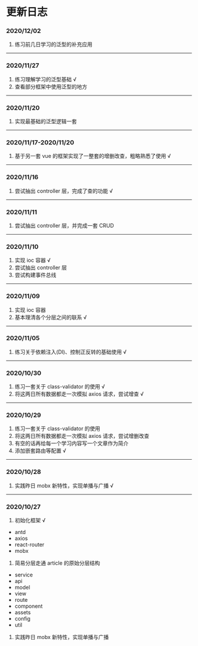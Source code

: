 # 更新日志

### 2020/12/02
1. 练习前几日学习的泛型的补充应用

--- 

### 2020/11/27
1. 练习理解学习的泛型基础 √
2. 查看部分框架中使用泛型的地方

--- 

### 2020/11/20
1. 实现最基础的泛型逻辑一套

--- 

### 2020/11/17-2020/11/20
1. 基于另一套 vue 的框架实现了一整套的增删改查，粗略熟悉了使用 √

--- 

### 2020/11/16
1. 尝试抽出 controller 层，完成了查的功能 √

--- 


### 2020/11/11
1. 尝试抽出 controller 层，并完成一套 CRUD

--- 

### 2020/11/10
1. 实现 ioc 容器 √
2. 尝试抽出 controller 层
3. 尝试构建事件总线

--- 

### 2020/11/09
1. 实现 ioc 容器
2. 基本理清各个分层之间的联系 √

--- 

### 2020/11/05
1. 练习关于依赖注入(DI)、控制正反转的基础使用 √

--- 

### 2020/10/30
1. 练习一套关于 class-validator 的使用 √
2. 将这两日所有数据都走一次模拟 axios 请求，尝试增查 √

--- 

### 2020/10/29
1. 练习一套关于 class-validator 的使用
2. 将这两日所有数据都走一次模拟 axios 请求，尝试增删改查
3. 有空的话再给每一个学习内容写一个文章作为简介
4. 添加嵌套路由等配置 √

--- 

### 2020/10/28
1. 实践昨日 mobx 新特性，实现单播与广播 √

--- 

### 2020/10/27
1. 初始化框架 √
  - antd
  - axios
  - react-router
  - mobx
1. 简易分层走通 article 的原始分层结构
  - service
  - api
  - model
  - view
  - route
  - component
  - assets
  - config
  - util
1. 实践昨日 mobx 新特性，实现单播与广播